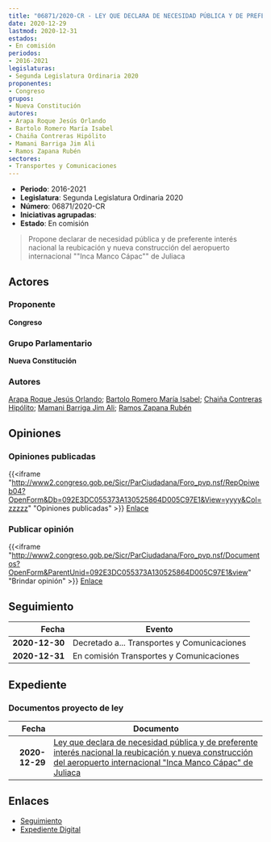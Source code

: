```yaml
---
title: "06871/2020-CR - LEY QUE DECLARA DE NECESIDAD PÚBLICA Y DE PREFERENTE INTERÉS NACIONAL LA REUBICACIÓN Y NUEVA CONSTRUCCIÓN DEL AEROPUERTO INTERNACIONAL 'INCA MANCO CÁPAC' DE JULIACA"
date: 2020-12-29
lastmod: 2020-12-31
estados:
- En comisión
periodos:
- 2016-2021
legislaturas:
- Segunda Legislatura Ordinaria 2020
proponentes:
- Congreso
grupos:
- Nueva Constitución
autores:
- Arapa Roque Jesús Orlando
- Bartolo Romero María Isabel
- Chaiña Contreras Hipólito
- Mamani Barriga Jim Ali
- Ramos Zapana Rubén
sectores:
- Transportes y Comunicaciones
---
```

- **Periodo**: 2016-2021
- **Legislatura**: Segunda Legislatura Ordinaria 2020
- **Número**: 06871/2020-CR
- **Iniciativas agrupadas**: 
- **Estado**: En comisión

> Propone declarar de necesidad pública y de preferente interés nacional la reubicación y nueva construcción del aeropuerto internacional ""Inca Manco Cápac"" de Juliaca


## Actores

### Proponente

**Congreso**

### Grupo Parlamentario

**Nueva Constitución**

### Autores

[Arapa Roque Jesús Orlando](mailto:mailto:jarapa@congreso.gob.pe); [Bartolo Romero María Isabel](mailto:mailto:mbartolo@congreso.gob.pe); [Chaiña Contreras Hipólito](mailto:mailto:hchaina@congreso.gob.pe); [Mamani Barriga Jim Ali](mailto:mailto:jmamani@congreso.gob.pe); [Ramos Zapana Rubén](mailto:mailto:rramos@congreso.gob.pe)

## Opiniones

### Opiniones publicadas

{{<iframe "http://www2.congreso.gob.pe/Sicr/ParCiudadana/Foro_pvp.nsf/RepOpiweb04?OpenForm&Db=092E3DC055373A130525864D005C97E1&View=yyyy&Col=zzzzz" "Opiniones publicadas" >}}
[Enlace](http://www2.congreso.gob.pe/Sicr/ParCiudadana/Foro_pvp.nsf/RepOpiweb04?OpenForm&Db=092E3DC055373A130525864D005C97E1&View=yyyy&Col=zzzzz)

### Publicar opinión

{{<iframe "http://www2.congreso.gob.pe/Sicr/ParCiudadana/Foro_pvp.nsf/Documentos?OpenForm&ParentUnid=092E3DC055373A130525864D005C97E1&view" "Brindar opinión" >}}
[Enlace](http://www2.congreso.gob.pe/Sicr/ParCiudadana/Foro_pvp.nsf/Documentos?OpenForm&ParentUnid=092E3DC055373A130525864D005C97E1&view)


## Seguimiento

| Fecha | Evento |
|------:|--------|
| **2020-12-30** | Decretado a... Transportes y Comunicaciones |
| **2020-12-31** | En comisión Transportes y Comunicaciones |

## Expediente

### Documentos proyecto de ley

| Fecha | Documento |
|------:|-----------|
| **2020-12-29** | [Ley que declara de necesidad pública y de preferente interés nacional la reubicación y nueva construcción del aeropuerto internacional "Inca Manco Cápac" de Juliaca](https://leyes.congreso.gob.pe/Documentos/2016_2021/Proyectos_de_Ley_y_de_Resoluciones_Legislativas/PL06871-20201229..pdf) |

## Enlaces

- [Seguimiento](http://www2.congreso.gob.pe/Sicr/TraDocEstProc/CLProLey2016.nsf/f7fff46988ca05b1052578e100829cc7/7cd47459f379207f0525864d006ffe9d?OpenDocument)
- [Expediente Digital](http://www2.congreso.gob.pe/Sicr/TraDocEstProc/Expvirt_2011.nsf/visbusqptramdoc1621/06871?opendocument)

